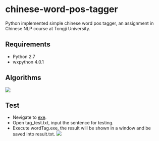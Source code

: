  chinese-word-pos-tagger
============================
Python implemented simple chinese word pos tagger, an assignment in Chinese NLP course at Tongji University.
## Requirements ##
- Python 2.7
- wxpython 4.0.1
## Algorithms ##
![](https://github.com/ynuy1998/chinese-word-pos-tagger/raw/master/picture/algorithm.jpg)
## Test ##
- Nevigate to [exe](https://github.com/ynuy1998/chinese-word-pos-tagger/raw/master/exe).
- Open tag_test.txt, input the sentence for testing.
- Execute wordTag.exe, the result will be shown in a window and be saved into result.txt.
![](https://github.com/ynuy1998/chinese-word-pos-tagger/raw/master/picture/example.jpg)
